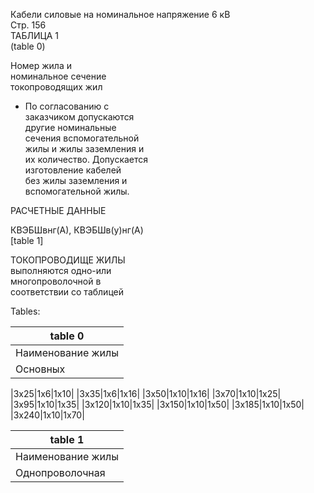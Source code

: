Кабели силовые на номинальное напряжение 6 кВ  
Стр. 156  
ТАБЛИЦА 1  
(table 0)

Номер жила и   
номинальное сечение   
токопроводящих жил  

* По согласованию с   
заказчиком допускаются   
другие номинальные   
сечения вспомогательной   
жилы и жилы заземления и   
их количество. Допускается   
изготовление кабелей   
без жилы заземления и   
вспомогательной жилы.

РАСЧЕТНЫЕ ДАННЫЕ

КВЭБШвнг(А), КВЭБШв(у)нг(А)  
[table 1]

ТОКОПРОВОДИЩЕ ЖИЛЫ  
выполняются одно-или   
многопроволочной в   
соответствии со таблицей  

Tables:

|table 0|
|---|
|Наименование жилы||2 Номинальное сечение жилы, мм||
|Основных||Вспомогательных \***|Заземления \***|

|3х25|1х6|1х10|
|3х35|1х6|1х16|
|3х50|1х10|1х16|
|3х70|1х10|1х25|
|3х95|1х10|1х35|
|3х120|1х10|1х35|
|3х150|1х10|1х50|
|3х185|1х10|1х50|
|3х240|1х10|1х70|

|table 1|
|---|
|Наименование жилы||2 Номинальное сечение жилы, мм||
|Однопроволочная|Размеры от 6 до 50 мм²|-|